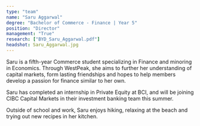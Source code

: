 ```yaml
---
type: "team"
name: "Saru Aggarwal"
degree: "Bachelor of Commerce - Finance | Year 5"
position: "Director"
management: "True"
research: ["BYD_Saru_Aggarwal.pdf"]
headshot: Saru_Aggarwal.jpg
---
```


Saru is a fifth-year Commerce student specializing in Finance and minoring in Economics. Through WestPeak, she aims to further her understanding of capital markets, form lasting friendships and hopes to help members develop a passion for finance similar to her own.

Saru has completed an internship in Private Equity at BCI, and will be joining CIBC Capital Markets in their investment banking team this summer.

Outside of school and work, Saru enjoys hiking, relaxing at the beach and trying out new recipes in her kitchen.

